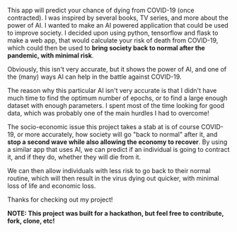 This app will predict your chance of dying from COVID-19 (once contracted). I was inspired by several books, TV series, and more about the power of AI. I wanted to make an AI powered application that could be used to improve society. I decided upon using python, tensorflow and flask to make a web app, that would calculate your risk of death from COVID-19, which could then be used to **bring society back to normal after the pandemic, with minimal risk**.

Obviously, this isn't very accurate, but it shows the power of AI, and one of the (many) ways AI can help in the battle against COVID-19.

The reason why this particular AI isn't very accurate is that I didn't have much time to find the optimum number of epochs, or to find a large enough dataset with enough parameters. I spent most of the time looking for good data, which was probably one of the main hurdles I had to overcome!

The socio-economic issue this project takes a stab at is of course COVID-19, or more accurately, how society will go "back to normal" after it, and **stop a second wave while also allowing the economy to recover**. By using a similar app that uses AI, we can predict if an individual is going to contract it, and if they do, whether they will die from it.

We can then allow individuals with less risk to go back to their normal routine, which will then result in the virus dying out quicker, with minimal loss of life and economic loss.

Thanks for checking out my project!


**NOTE: This project was built for a hackathon, but feel free to contribute, fork, clone, etc!**
